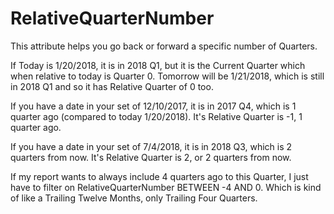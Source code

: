 # RelativeQuarterNumber

This attribute helps you go back or forward a specific number of Quarters.

If Today is 1/20/2018, it is in 2018 Q1, but it is the Current Quarter which when relative to today is Quarter 0.
Tomorrow will be 1/21/2018, which is still in 2018 Q1 and so it has Relative Quarter of 0 too.

If you have a date in your set of 12/10/2017, it is in 2017 Q4, which is 1 quarter ago (compared to today 1/20/2018). It's Relative Quarter is -1, 1 quarter ago.

If you have a date in your set of 7/4/2018, it is in 2018 Q3, which is 2 quarters from now.
It's Relative Quarter is 2, or 2 quarters from now.


If my report wants to always include 4 quarters ago to this Quarter, I just have to filter on RelativeQuarterNumber BETWEEN -4 AND 0.  Which is kind of like a Trailing Twelve Months, only Trailing Four Quarters.